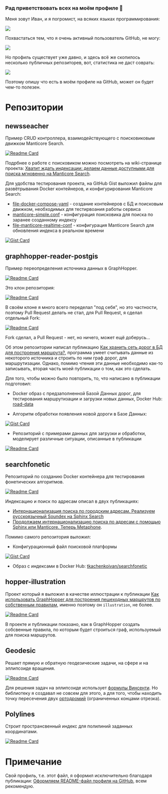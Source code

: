 ### Рад приветствовать всех на моём профиле 👋

Меня зовут Иван, и я погромист, на всяких языках программирования: 

![](https://github-profile-summary-cards.vercel.app/api/cards/repos-per-language?username=Tkachenko-Ivan&theme=github)

Похвастаться тем, что я очень активный пользователь GitHub, не могу:

![](http://github-profile-summary-cards.vercel.app/api/cards/stats?username=Tkachenko-Ivan&theme=github)

Но профиль существует уже давно, и здесь всё же скопилось несколько публичных репозиторев, вот, статистика не даст соврать:

![](https://github-profile-summary-cards.vercel.app/api/cards/profile-details?username=Tkachenko-Ivan&theme=github)

Поэтому опишу что есть в моём профиле на GitHub, может он будет чем-то полезен.

# Репозитории

## newsseacher

Пример CRUD контроллера, взаимодействующего с поисковиковым движком Manticore Search.

[![Readme Card](https://github-readme-stats.vercel.app/api/pin/?username=Tkachenko-Ivan&repo=newsseacher)](https://github.com/Tkachenko-Ivan/newsseacher)

Подрбнее о работе с поисковиком можно посмотреть на wiki-странице проекта: [Хватит ждать индексации: делаем данные доступными для поиска мгновенно на Manticore Search](https://github.com/Tkachenko-Ivan/newsseacher/wiki/Хватит-ждать-индексации:-делаем-данные-доступными-для-поиска-мгновенно-на-Manticore-Search).

Для удобства тестирования проекта, на GitHub Gist выложил файлы для развётрывания Docker контейнеров, и конфигурирования Manticore Search:
* [file-docker-compose-yaml](https://gist.github.com/Tkachenko-Ivan/9c8f8b5f98c80f902905b618878486ad#file-docker-compose-yaml) - создание контейнеров с БД и поисковым движком, необходимых для тестирвоания работы сервиса
* [manticore-simple.conf](https://gist.github.com/Tkachenko-Ivan/9c8f8b5f98c80f902905b618878486ad#file-manticore-simple-conf) - конфигурация поисковика для поиска по заранее созданному индексу
* [file-manticore-realtime-conf](https://gist.github.com/Tkachenko-Ivan/9c8f8b5f98c80f902905b618878486ad#file-manticore-realtime-conf) - конфигурация Manticore Search для обновления индекса в реальном времени

[![Gist Card](https://github-readme-stats.vercel.app/api/gist?id=9c8f8b5f98c80f902905b618878486ad)](https://gist.github.com/Tkachenko-Ivan/9c8f8b5f98c80f902905b618878486ad)

## graphhopper-reader-postgis

Пример переопределения источника данных в GraphHopper. 

[![Readme Card](https://github-readme-stats.vercel.app/api/pin/?username=Tkachenko-Ivan&repo=graphhopper-reader-postgis&show_owner=true)](https://github.com/Tkachenko-Ivan/graphhopper-reader-postgis)

Это клон репозитория:

[![Readme Card](https://github-readme-stats.vercel.app/api/pin/?username=mbasa&repo=graphhopper-reader-postgis&show_owner=true)](https://github.com/mbasa/graphhopper-reader-postgis)

В своём клоне я много всего переделал "под себя", но это частности, поэтому Pull Request делать не стал, для Pull Request, я сделал отдельный Fork:

[![Readme Card](https://github-readme-stats.vercel.app/api/pin/?username=Tkachenko-Ivan&repo=graphhopper-reader-postgis-fork&show_owner=true)](https://github.com/Tkachenko-Ivan/graphhopper-reader-postgis-fork)

Fork сделал, а Pull Request - нет, но ничего, может ещё доберусь... 

Об этом репозитории написал публикацию [Как хранить сеть дорог в БД для построения маршрута?](https://habr.com/ru/articles/688556/), программа умеет считывать данные из некоторого источника и строить по ним граф дорог, для маршрутизации. Однако, помимо чтения эти данные необходимо как-то записывать, вторая часть моей публикации о том, как это сделать.

Для того, чтобы можно было повторить, то, что написано в публикации подготовил:

* Docker образ  с предзаполненной Базой Данных дорог, для тестирования маршрутизации и загрузки новых данных, Docker Hub: [road-data](https://hub.docker.com/r/tkachenkoivan/road-data)

* Алгоритм обработки появления новой дороги в Базе Данных:

[![Gist Card](https://github-readme-stats.vercel.app/api/gist?id=c2418a09c887e0baa0a823944d76e343)](https://gist.github.com/Tkachenko-Ivan/c2418a09c887e0baa0a823944d76e343)
  
* Репозиторий с примерами данных для загрузки и обработки, моделирует различные ситуации, описанные в публикации

[![Readme Card](https://github-readme-stats.vercel.app/api/pin/?username=Tkachenko-Ivan&repo=shape-example-graphhopper)](https://github.com/Tkachenko-Ivan/shape-example-graphhopper)


## searchfonetic

Репозиторий по созданию Docker контейнера для тестирования фонетических алгоритмов.

[![Readme Card](https://github-readme-stats.vercel.app/api/pin/?username=Tkachenko-Ivan&repo=searchfonetic)](https://github.com/Tkachenko-Ivan/searchfonetic)

Индексацию и поиск по адресам описал в двух публикациях: 
* [Интернационализация поиска по городским адресам. Реализуем русскоязычный Soundex на Sphinx Search](https://habr.com/ru/post/547652/)
* [Продолжаем интернационализацию поиска по адресам с помощью Sphinx или Manticore. Теперь Metaphone](https://habr.com/ru/post/550690/).

Помимо самого репозитория выложил:
  * Конфигурационный файл поисковой платформы

[![Gist Card](https://github-readme-stats.vercel.app/api/gist?id=354db31938f7ed4218ac5d20c7f9502b)](https://gist.github.com/Tkachenko-Ivan/354db31938f7ed4218ac5d20c7f9502b)

  * Образ с индексами в Docker Hub: [tkachenkoivan/searchfonetic](https://hub.docker.com/r/tkachenkoivan/searchfonetic)

## hopper-illustration

Проект который я выложил в качестве иллюстрации к публикации [Как использовать GraphHopper для построения пешеходных маршрутов по собственным правилам](https://habr.com/ru/articles/545782/), именно поэтому он `illustration`, не более.

[![Readme Card](https://github-readme-stats.vercel.app/api/pin/?username=Tkachenko-Ivan&repo=hopper-illustration)](https://github.com/Tkachenko-Ivan/hopper-illustration)

В проекте и публикации показано, как в GraphHopper создать собсвенные правила, по которым будет строиться граф, используемый для поиска маршрутов.

## Geodesic

Решает прямую и обратную геодезические задачи, на сфере и на эллипсоиде вращения.

[![Readme Card](https://github-readme-stats.vercel.app/api/pin/?username=Tkachenko-Ivan&repo=Geodesic)](https://github.com/Tkachenko-Ivan/Geodesic) 

Для решения задач на эллипсоиде использует [формулы Винсенти](https://en.wikipedia.org/wiki/Vincenty's_formulae). Но библиотеку я создавал не совсем для этого, а для того, чтобы находить точку пересечения двух [ортодромий](https://ru.wikipedia.org/wiki/Ортодромия) (ограниченных концами отрезка).

## Polylines

Строит пространсвенный индекс для полилиний заданных координатами.

[![Readme Card](https://github-readme-stats.vercel.app/api/pin/?username=Tkachenko-Ivan&repo=Polylines)](https://github.com/Tkachenko-Ivan/Polylines)

# Примечание

Свой профиль, т.е. этот файл, я оформил исключительно благодаря публикации: [Оформляем README-файл профиля на GitHub](https://habr.com/ru/articles/649363/), всем рекомендую.

<!--
**Tkachenko-Ivan/Tkachenko-Ivan** is a ✨ _special_ ✨ repository because its `README.md` (this file) appears on your GitHub profile.

Here are some ideas to get you started:

- 🔭 I’m currently working on ...
- 🌱 I’m currently learning ...
- 👯 I’m looking to collaborate on ...
- 🤔 I’m looking for help with ...
- 💬 Ask me about ...
- 📫 How to reach me: ...
- 😄 Pronouns: ...
- ⚡ Fun fact: ...
-->

